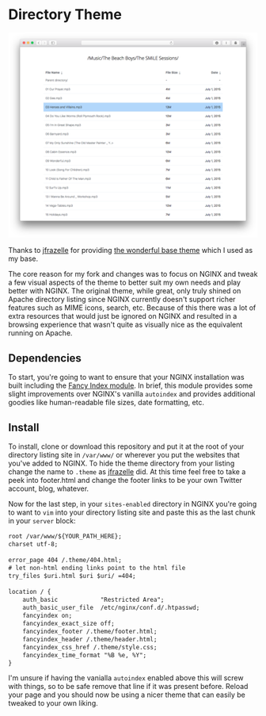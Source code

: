Directory Theme
===============

<img src="https://raw.githubusercontent.com/Barrowclift/Directory-Theme/master/screenshot.png">

Thanks to [jfrazelle](https://github.com/jfrazelle) for providing [the wonderful base theme](https://github.com/jfrazelle/directory-theme) which I used as my base.

The core reason for my fork and changes was to focus on NGINX and tweak a few visual aspects of the theme to better suit my own needs and play better with NGINX. The original theme, while great, only truly shined on Apache directory listing since NGINX currently doesn't support richer features such as MIME icons, search, etc. Because of this there was a lot of extra resources that would just be ignored on NGINX and resulted in a browsing experience that wasn't quite as visually nice as the equivalent running on Apache.

Dependencies
------------

To start, you're going to want to ensure that your NGINX installation was built including the [Fancy Index module](https://www.nginx.com/resources/wiki/modules/fancy_index/). In brief, this module provides some slight improvements over NGINX's vanilla `autoindex` and provides additional goodies like human-readable file sizes, date formatting, etc.

Install
-------

To install, clone or download this repository and put it at the root of your directory listing site in `/var/www/` or wherever you put the websites that you've added to NGINX. To hide the theme directory from your listing change the name to `.theme` as [jfrazelle](https://github.com/jfrazelle) did. At this time feel free to take a peek into footer.html and change the footer links to be your own Twitter account, blog, whatever.

Now for the last step, in your `sites-enabled` directory in NGINX you're going to want to `vim` into your directory listing site and paste this as the last chunk in your `server` block:

	root /var/www/${YOUR_PATH_HERE};
	charset utf-8;

	error_page 404 /.theme/404.html;
	# let non-html ending links point to the html file
	try_files $uri.html $uri $uri/ =404;

	location / {
	    auth_basic            "Restricted Area";
	    auth_basic_user_file  /etc/nginx/conf.d/.htpasswd;
	    fancyindex on;
	    fancyindex_exact_size off;
	    fancyindex_footer /.theme/footer.html;
	    fancyindex_header /.theme/header.html;
	    fancyindex_css_href /.theme/style.css;
	    fancyindex_time_format "%B %e, %Y";
	}

I'm unsure if having the vanialla `autoindex` enabled above this will screw with things, so to be safe remove that line if it was present before. Reload your page and you should now be using a nicer theme that can easily be tweaked to your own liking.